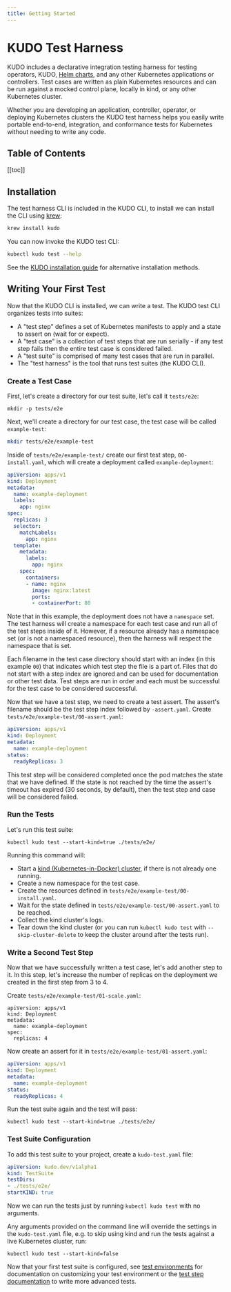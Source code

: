 ```yaml
---
title: Getting Started
---
```


# KUDO Test Harness

KUDO includes a declarative integration testing harness for testing operators, KUDO, [Helm charts](testing/tips.md#helm-testing), and any other Kubernetes applications or controllers. Test cases are written as plain Kubernetes resources and can be run against a mocked control plane, locally in kind, or any other Kubernetes cluster.

Whether you are developing an application, controller, operator, or deploying Kubernetes clusters the KUDO test harness helps you easily write portable end-to-end, integration, and conformance tests for Kubernetes without needing to write any code.

<h2>Table of Contents</h2>

[[toc]]

## Installation

The test harness CLI is included in the KUDO CLI, to install we can install the CLI using [krew](https://github.com/kubernetes-sigs/krew):

```bash
krew install kudo
```

You can now invoke the KUDO test CLI:

```bash
kubectl kudo test --help
```

See the [KUDO installation guide](cli.md#installation) for alternative installation methods.

## Writing Your First Test

Now that the KUDO CLI is installed, we can write a test. The KUDO test CLI organizes tests into suites:

* A "test step" defines a set of Kubernetes manifests to apply and a state to assert on (wait for or expect).
* A "test case" is a collection of test steps that are run serially - if any test step fails then the entire test case is considered failed.
* A "test suite" is comprised of many test cases that are run in parallel.
* The "test harness" is the tool that runs test suites (the KUDO CLI).

### Create a Test Case

First, let's create a directory for our test suite, let's call it `tests/e2e`:

```
mkdir -p tests/e2e
```

Next, we'll create a directory for our test case, the test case will be called `example-test`:

```bash
mkdir tests/e2e/example-test
```

Inside of `tests/e2e/example-test/` create our first test step, `00-install.yaml`, which will create a deployment called `example-deployment`:

```yaml
apiVersion: apps/v1
kind: Deployment
metadata:
  name: example-deployment
  labels:
    app: nginx
spec:
  replicas: 3
  selector:
    matchLabels:
      app: nginx
  template:
    metadata:
      labels:
        app: nginx
    spec:
      containers:
      - name: nginx
        image: nginx:latest
        ports:
        - containerPort: 80
```

Note that in this example, the deployment does not have a `namespace` set. The test harness will create a namespace for each test case and run all of the test steps inside of it. However, if a resource already has a namespace set (or is not a namespaced resource), then the harness will respect the namespace that is set.

Each filename in the test case directory should start with an index (in this example `00`) that indicates which test step the file is a part of. Files that do not start with a step index are ignored and can be used for documentation or other test data. Test steps are run in order and each must be successful for the test case to be considered successful.

Now that we have a test step, we need to create a test assert. The assert's filename should be the test step index followed by `-assert.yaml`. Create `tests/e2e/example-test/00-assert.yaml`:

```yaml
apiVersion: apps/v1
kind: Deployment
metadata:
  name: example-deployment
status:
  readyReplicas: 3
```

This test step will be considered completed once the pod matches the state that we have defined. If the state is not reached by the time the assert's timeout has expired (30 seconds, by default), then the test step and case will be considered failed.

### Run the Tests

Let's run this test suite:

```
kubectl kudo test --start-kind=true ./tests/e2e/
```

Running this command will:

* Start a [kind (Kubernetes-in-Docker) cluster](https://github.com/kubernetes-sigs/kind), if there is not already one running.
* Create a new namespace for the test case.
* Create the resources defined in `tests/e2e/example-test/00-install.yaml`.
* Wait for the state defined in `tests/e2e/example-test/00-assert.yaml` to be reached.
* Collect the kind cluster's logs.
* Tear down the kind cluster (or you can run `kubectl kudo test` with `--skip-cluster-delete` to keep the cluster around after the tests run).

### Write a Second Test Step

Now that we have successfully written a test case, let's add another step to it. In this step, let's increase the number of replicas on the deployment we created in the first step from 3 to 4.

Create `tests/e2e/example-test/01-scale.yaml`:

```
apiVersion: apps/v1
kind: Deployment
metadata:
  name: example-deployment
spec:
  replicas: 4
```

Now create an assert for it in `tests/e2e/example-test/01-assert.yaml`:

```yaml
apiVersion: apps/v1
kind: Deployment
metadata:
  name: example-deployment
status:
  readyReplicas: 4
```

Run the test suite again and the test will pass:

```
kubectl kudo test --start-kind=true ./tests/e2e/
```

### Test Suite Configuration

To add this test suite to your project, create a `kudo-test.yaml` file:

```yaml
apiVersion: kudo.dev/v1alpha1
kind: TestSuite
testDirs:
- ./tests/e2e/
startKIND: true
```

Now we can run the tests just by running `kubectl kudo test` with no arguments.

Any arguments provided on the command line will override the settings in the `kudo-test.yaml` file, e.g. to skip using kind and run the tests against a live Kubernetes cluster, run:

```
kubectl kudo test --start-kind=false
```

Now that your first test suite is configured, see [test environments](testing/test-environments.md) for documentation on customizing your test environment or the [test step documentation](testing/steps.md) to write more advanced tests.
